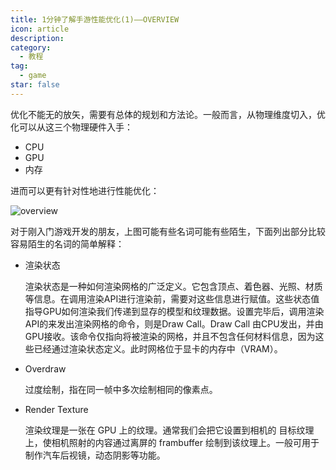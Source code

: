 ```yaml
---
title: 1分钟了解手游性能优化(1)——OVERVIEW
icon: article
description: 
category:
  - 教程
tag:
  - game
star: false
---
```



优化不能无的放矢，需要有总体的规划和方法论。一般而言，从物理维度切入，优化可以从这三个物理硬件入手：

- CPU
- GPU
- 内存

进而可以更有针对性地进行性能优化：

![overview](/assets/images/mobile-game-opt/overview.png)

对于刚入门游戏开发的朋友，上图可能有些名词可能有些陌生，下面列出部分比较容易陌生的名词的简单解释：

- 渲染状态
  
  渲染状态是一种如何渲染网格的广泛定义。它包含顶点、着色器、光照、材质等信息。在调用渲染API进行渲染前，需要对这些信息进行赋值。这些状态值指导GPU如何渲染我们传递到显存的模型和纹理数据。设置完毕后，调用渲染API的来发出渲染网格的命令，则是Draw Call。Draw Call 由CPU发出，并由GPU接收。该命令仅指向将被渲染的网格，并且不包含任何材料信息，因为这些已经通过渲染状态定义。此时网格位于显卡的内存中（VRAM）。

- Overdraw
    
  过度绘制，指在同一帧中多次绘制相同的像素点。

- Render Texture

  渲染纹理是一张在 GPU 上的纹理。通常我们会把它设置到相机的 目标纹理 上，使相机照射的内容通过离屏的 frambuffer 绘制到该纹理上。一般可用于制作汽车后视镜，动态阴影等功能。
